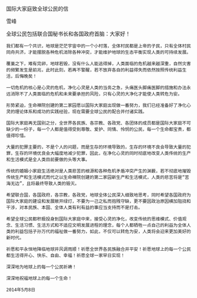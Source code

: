 国际大家庭致全球公民的信

雪峰


全球公民包括联合国秘书长和各国政府首脑：大家好！

    我们都有一个共识，地球是茫茫宇宙中的一个小村落，全体村民都是上帝的子民，只有全体村民同舟共济，才能摆脱各种危机消除各种冲突，才能维护地球的生态平衡实现人类的可持续发展。

    覆巢之下，难有完卵，地球若毁，没有什么人能逃得掉，人类面临的危机越来越深重，自然灾害的频繁发生是前兆，此时此刻，若再不警醒，若不放弃各自的利益得失而依然按照传统利益生活，后悔晚矣！

    一切危机的核心是心灵的危机，净化心灵是人类的当务之急，头痛医头脚痛医脚的措施和办法永远消除不了人类面临的危机和未来要承担的风险，只有心灵的大净化才能使人类转危为安。

    形势紧迫，生命禅院创建的第二家园愿以国际大家庭出现做一番努力，我们已经准备好了净化心灵的理论体系和成功的实践经验，现在需要全球公民的配合并付诸实践。

    国际大家庭再无国别之分，全世界各民族、各宗教、各政党、各团体的成员都是国际大家庭不可缺少的一份子，每一个人都是值得受到尊敬、爱护、同情、怜悯的公民，每一个生命都宝贵，都值得珍惜。

    大量的犯罪主要的，不是个人的问题，而是生存的环境导致的，生存的环境不良会导致大量的犯罪，生存的环境优良会大幅度地减少犯罪，因此，在净化心灵的同时彻底地改变人类传统的生产和生活模式是全人类目前要做的头等大事。

    传统的婚姻小家庭生活绝对是人类悲苦的根源和各种危机矛盾冲突产生的渊薮，若不彻底地摧毁传统生产和生活模式而代之以生命禅院创建的第二家园新生产和生活模式，人类的悲苦将是“苦海无边”，且将最终导致人类的毁灭。

    希望联合国，各国政府，各宗教，各政党，地球全体公民深入细致地思考，同时希望各国政府为国际大家庭的建设和发展敞开绿灯，不要为一己之私而抱残守缺，更不要因政治原因横加阻挠和干涉，对本民族、本国、全体人类有利有益的事应当支持而不是打击。

    希望全球公民都积极投身到国际大家庭中来，接受心灵的净化，改变传统的思维模式、价值观念、生活习惯、生活方式和不适应文明发展进程的理念，每个人都牺牲一点自己的利益为全体人类的利益包括子孙万代的福祉做一番努力，如此，不仅可以转危为安，人类将会迎来更加美好的新时代。

    祈愿和平永恒地降临地球并风调雨顺！祈愿全世界各民族融合并平安！祈愿地球上的每一个公民都生活得开心、快乐、自由、幸福！祈愿全球一家早日实现！

    深深地为地球上的每一个公民祈祷！

    深深地祝福地球上的每一个生命！

    2014年5月8日



